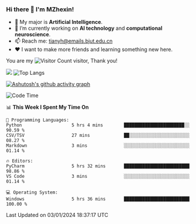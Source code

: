### Hi there 👋 I'm MZhexin!

- 💬 My major is **Artificial Intelligence**.
- 🔭 I’m currently working on **AI technology** and **computational neuroscience**.
- 📫 Reach me: <tianyh@emails.bjut.edu.cn> 
- :heart: I want to make more friends and learning something new here.

You are my ![Visitor Count](https://profile-counter.glitch.me/MZhexin/count.svg) visitor, Thank you!

 ![](https://github-readme-stats.vercel.app/api?username=MZhexin&show_icons=true&theme=transparent) ![Top Langs](https://github-readme-stats.vercel.app/api/top-langs/?username=MZhexin&layout=compact&theme=tokyonight) 

[![Ashutosh's github activity graph](https://github-readme-activity-graph.vercel.app/graph?username=MZhexin)](https://github.com/ashutosh00710/github-readme-activity-graph)



<!--START_SECTION:waka-->
![Code Time](http://img.shields.io/badge/Code%20Time-177%20hrs%208%20mins-blue)

📊 **This Week I Spent My Time On** 

```text
💬 Programming Languages: 
Python                   5 hrs 4 mins        ███████████████████████░░   90.59 % 
CSV/TSV                  27 mins             ██░░░░░░░░░░░░░░░░░░░░░░░   08.27 % 
Markdown                 3 mins              ░░░░░░░░░░░░░░░░░░░░░░░░░   01.14 % 

🔥 Editors: 
PyCharm                  5 hrs 32 mins       █████████████████████████   98.86 % 
VS Code                  3 mins              ░░░░░░░░░░░░░░░░░░░░░░░░░   01.14 % 

💻 Operating System: 
Windows                  5 hrs 36 mins       █████████████████████████   100.00 % 
```


 Last Updated on 03/01/2024 18:37:17 UTC
<!--END_SECTION:waka-->


